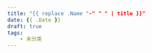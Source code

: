 ```yaml
---
title: "{{ replace .Name "-" " " | title }}"
date: {{ .Date }}
draft: true
tags: 
    - 未分类
---
```


